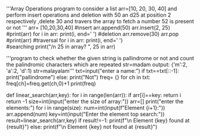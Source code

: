 '''Array Operations
program to consider a list arr=[10, 20, 30, 40] and perform insert operations
and deletion with 50 an d25 at position 2 respectively ,delete 30 and travers  the 
array to fetch a number 52 is present or not 
'''
arr= [10,20,30,40]
#insert
arr.append(50)
arr.insert(2, 25)
#print(arr)
for i in arr:
    print(i, end=' ')
#deletion
arr.remove(30)
arr.pop
#print(arr)
#traversal
for i in arr:
    print(i, end=' ')    
#searching
print("/n 25 in array? ", 25 in arr) 








'''program to check whether the given string is pallindrome or not and count the 
palindromic characters which are repeated
str=madam
output: {'m':2, 'a':2, 'd':1)
str=malayalam'''
txt=input("enter a name:")
if txt==txt[::-1]:
    print("pallindrome")
else:
    print("Not")
freq= {}
for ch in txt:
    freq[ch]=freq.get(ch,0)+1
    print(freq)








def linear_search(arr,key):
    for i in range(len(arr)):
        if arr[i]==key:
            return i
    return -1
size=int(input("enter the size of array:"))
arr=[]
print("enter the elements:")
for i in range(size):
    num=int(input(f"Element {i+1}:"))
    arr.append(num)
key=int(input("Enter the element top search:"))
result=linear_search(arr,key)
if result!=-1:
    print(f"\n Element {key} found at {result}")
else:
    print(f"\n Element {key} not found at {result}")
    
    






